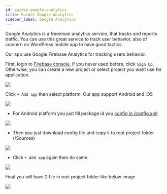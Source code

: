 ```yaml
---
id: guides-google-analytics
title: Guides Google Analytics
sidebar_label: Google Analytics
---
```


Google Analytics is a freemium analytics service, that tracks and reports traffic. You can use this great service to track user behavior, also of concern on WordPress mobile app to have good tactics.

Our app use Google Firebase Analytics for tracking users behavior.

First, login to [Firebase console](https://console.firebase.google.com/), if you never used before, click `Sign Up`. Otherwise, you can create a new project or select project you want use for application.

![](/halanews-document/docs/assets/guides-google-analytics-project.png)

Click `+ Add app` then select platform. Our app support Android and iOS

![](/halanews-document/docs/assets/guides-google-analytics-create-app.png)

* For Android platform you just fill package id you [config in /config.xml](getting-started-config.md#app-information). 

![](/halanews-document/docs/assets/guides-google-analytics-android.png)

* Then you just download config file and copy it to root project folder (/Sources)

![](/halanews-document/docs/assets/guides-google-analytics-android-download.png)

* Click `+ Add app` again then do same.

![](/halanews-document/docs/assets/guides-google-analytics-ios-download.png)

Final you will have 2 file in root project folder like below image

![](/halanews-document/docs/assets/guides-google-analytics-config-file.png)
